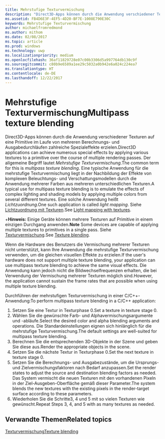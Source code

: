 ```yaml
---
title: Mehrstufige Texturvermischung
description: "Direct3D-Apps können durch die Anwendung verschiedener Texturen auf eine Primitive im Laufe von mehreren Berechnungs- und Ausgabedurchläufen zahlreiche Spezialeffekte erzielen."
ms.assetid: FB4D6E3F-4EF5-4D20-BF7E-1008E790E30C
keywords: Mehrstufige Texturvermischung
author: michaelfromredmond
ms.author: mithom
ms.date: 02/08/2017
ms.topic: article
ms.prod: windows
ms.technology: uwp
ms.localizationpriority: medium
ms.openlocfilehash: 36af11829728e07c00b3306d5a997764db130c9f
ms.sourcegitcommit: c80b9e6589a1ee29c5032a0b942e6a024c224ea7
ms.translationtype: HT
ms.contentlocale: de-DE
ms.lasthandoff: 12/22/2017
---
```

# <a name="multipass-texture-blending"></a><span data-ttu-id="0f85f-104">Mehrstufige Texturvermischung</span><span class="sxs-lookup"><span data-stu-id="0f85f-104">Multipass texture blending</span></span>


<span data-ttu-id="0f85f-105">Direct3D-Apps können durch die Anwendung verschiedener Texturen auf eine Primitive im Laufe von mehreren Berechnungs- und Ausgabedurchläufen zahlreiche Spezialeffekte erzielen.</span><span class="sxs-lookup"><span data-stu-id="0f85f-105">Direct3D applications can achieve numerous special effects by applying various textures to a primitive over the course of multiple rendering passes.</span></span> <span data-ttu-id="0f85f-106">Der allgemeine Begriff lautet *Mehrstufige Texturvermischung*.</span><span class="sxs-lookup"><span data-stu-id="0f85f-106">The common term for this is *multipass texture blending*.</span></span> <span data-ttu-id="0f85f-107">Eine typische Anwendung für die mehrstufige Texturvermischung liegt in der Nachbildung der Effekte von komplexen Beleuchtungs- und Verschattungsmodellen durch die Anwendung mehrerer Farben aus mehreren unterschiedlichen Texturen.</span><span class="sxs-lookup"><span data-stu-id="0f85f-107">A typical use for multipass texture blending is to emulate the effects of complex lighting and shading models by applying multiple colors from several different textures.</span></span> <span data-ttu-id="0f85f-108">Eine solche Anwendung heißt *Lichtzuordnung*.</span><span class="sxs-lookup"><span data-stu-id="0f85f-108">One such application is called *light mapping*.</span></span> <span data-ttu-id="0f85f-109">Siehe [Lichtzuordnung mit Texturen](light-mapping-with-textures.md).</span><span class="sxs-lookup"><span data-stu-id="0f85f-109">See [Light mapping with textures](light-mapping-with-textures.md).</span></span>

<span data-ttu-id="0f85f-110">+**Hinweis:**   Einige Geräte können mehrere Texturen auf Primitive in einem einzigen Durchgang anwenden.</span><span class="sxs-lookup"><span data-stu-id="0f85f-110">**Note**   Some devices are capable of applying multiple textures to primitives in a single pass.</span></span> <span data-ttu-id="0f85f-111">Siehe [Texturvermischung](texture-blending.md).</span><span class="sxs-lookup"><span data-stu-id="0f85f-111">See [Texture blending](texture-blending.md).</span></span>

 

<span data-ttu-id="0f85f-112">Wenn die Hardware des Benutzers die Vermischung mehrerer Texturen nicht unterstützt, kann Ihre Anwendung die mehrstufige Texturvermischung verwenden, um die gleichen visuellen Effekte zu erzielen.</span><span class="sxs-lookup"><span data-stu-id="0f85f-112">If the user's hardware does not support multiple texture blending, your application can use multipass texture blending to achieve the same visual effects.</span></span> <span data-ttu-id="0f85f-113">Die Anwendung kann jedoch nicht die Bildwechselfrequenzen erhalten, die bei Verwendung der Vermischung mehrerer Texturen möglich sind.</span><span class="sxs-lookup"><span data-stu-id="0f85f-113">However, the application cannot sustain the frame rates that are possible when using multiple texture blending.</span></span>

<span data-ttu-id="0f85f-114">Durchführen der mehrstufigen Texturvermischung in einer C/C++-Anwendung:</span><span class="sxs-lookup"><span data-stu-id="0f85f-114">To perform multipass texture blending in a C/C++ application:</span></span>

1.  <span data-ttu-id="0f85f-115">Setzen Sie eine Textur in Texturphase 0.</span><span class="sxs-lookup"><span data-stu-id="0f85f-115">Set a texture in texture stage 0.</span></span>
2.  <span data-ttu-id="0f85f-116">Wählen Sie die gewünschte Farb- und Alphavermischungsargumente und -abläufe.</span><span class="sxs-lookup"><span data-stu-id="0f85f-116">Select the desired color and alpha blending arguments and operations.</span></span> <span data-ttu-id="0f85f-117">Die Standardeinstellungen eignen sich hinlänglich für die mehrstufige Texturvermischung.</span><span class="sxs-lookup"><span data-stu-id="0f85f-117">The default settings are well-suited for multipass texture blending.</span></span>
3.  <span data-ttu-id="0f85f-118">Berechnen Sie die entsprechenden 3D-Objekte in der Szene und geben Sie diese aus.</span><span class="sxs-lookup"><span data-stu-id="0f85f-118">Render the appropriate objects in the scene.</span></span>
4.  <span data-ttu-id="0f85f-119">Setzen Sie die nächste Textur in Texturphase 0.</span><span class="sxs-lookup"><span data-stu-id="0f85f-119">Set the next texture in texture stage 0.</span></span>
5.  <span data-ttu-id="0f85f-120">Setzen Sie die Berechnungs- und Ausgabezustände, um die Ursprungs- und Zielvermischungsfaktoren nach Bedarf anzupassen.</span><span class="sxs-lookup"><span data-stu-id="0f85f-120">Set the render states to adjust the source and destination blending factors as needed.</span></span> <span data-ttu-id="0f85f-121">Das System vermischt die neuen Texturen mit den vorhandenen Pixeln in der Ziel-Ausgeben-Oberfläche gemäß dieser Parameter.</span><span class="sxs-lookup"><span data-stu-id="0f85f-121">The system blends the new textures with the existing pixels in the render-target surface according to these parameters.</span></span>
6.  <span data-ttu-id="0f85f-122">Wiederholen Sie die Schritte3, 4 und 5 mit so vielen Texturen wie gewünscht.</span><span class="sxs-lookup"><span data-stu-id="0f85f-122">Repeat Steps 3, 4, and 5 with as many textures as needed.</span></span>

## <a name="span-idrelated-topicsspanrelated-topics"></a><span data-ttu-id="0f85f-123"><span id="related-topics"></span>Verwandte Themen</span><span class="sxs-lookup"><span data-stu-id="0f85f-123"><span id="related-topics"></span>Related topics</span></span>


[<span data-ttu-id="0f85f-124">Texturvermischung</span><span class="sxs-lookup"><span data-stu-id="0f85f-124">Texture blending</span></span>](texture-blending.md)

 

 




